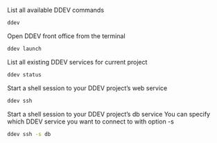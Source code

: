 List all available DDEV commands
  ```bash
  ddev
  ```

Open DDEV front office from the terminal
  ```bash
  ddev launch
  ```

List all existing DDEV services for current project
  ```bash
  ddev status
  ```

Start a shell session to your DDEV project’s web service
  ```bash
  ddev ssh
  ```

Start a shell session to your DDEV project’s db service
You can specify which DDEV service you want to connect to with option -s <service>
  ```bash
  ddev ssh -s db
  ```
